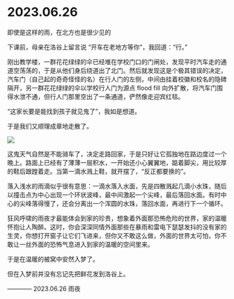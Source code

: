 # 2023.06.26 

即使是这样的雨，在北方也是很少见的

下课前，母亲在洛谷上留言说 “开车在老地方等你”，我回道：“行。”

刚出教学楼，一群花花绿绿的伞已经堆在学校门口的门闸处，发现平时汽车走的通道空荡荡的，于是从他们身后绕道出了北门。然后就发现这是个极其错误的决定，汽车门（自己起的奇奇怪怪的名）在行人门的左侧，中间由挂着校徽和校名的隐碑隔开，另一群花花绿绿的伞以学校行人门为源点 flood fill 向外扩散，将汽车门围得水泄不通，但行人门那里空出了一条通道，俨然像走迎宾红毯。

“这家长要是能找到孩子就见鬼了”，我如是想道。

于是我们又顺理成章地走散了。

![](https://pic.imgdb.cn/item/6499b5af1ddac507ccae7d8d.jpg)

这鬼天气自然是不能骑车了，决定走路回家，于是只好让它孤独地在路边度过一个晚上。路面上已经有了薄薄一层积水，一开始还小心翼翼地，踮着脚尖，用比较厚的鞋后跟蹚着走。当第一滴水溅上鞋，就开摆了，“反正都要换的”。

落入浅水的雨滴似乎很有意思：一滴水落入水面，先是四散溅起几滴小水珠，随后以撞击点为中心出现一个环状波峰，最中间激起一个尖峰，最后落回水面。有时中心的尖峰落得慢了，还会分离出一个浑圆的水珠，落回水面，再进行下一个循环。

狂风呼啸的雨夜才最能体会到家的珍贵，想象着外面那恐怖危险的世界，家的温暖怀抱让人陶醉。这时，你会深深同情外面那些在暴雨和雷电下瑟瑟发抖的没有家的生灵，你想打开窗子让它们飞进来，但你又不敢这么做，外面的世界太可怕，你不敢让一丝外面的恐怖气息进入到家的温暖的空间里来。

于是在温暖的被窝中安然入梦了。

但在入梦前并没有忘记先把鲜花发到洛谷上。

———— 2023.06.26 雨夜